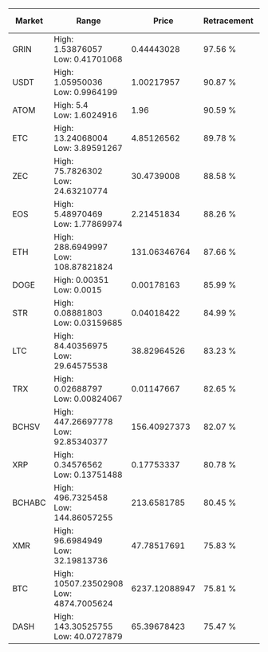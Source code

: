 | Market | Range | Price| Retracement | Doubles to 50% |
| --- | --- | --- | --- | --- |
| GRIN | High: 1.53876057<br />Low: 0.41701068 | 0.44443028 | 97.56 % | 2.20 |
| USDT | High: 1.05950036<br />Low: 0.9964199 | 1.00217957 | 90.87 % | 1.03 |
| ATOM | High: 5.4<br />Low: 1.6024916 | 1.96 | 90.59 % | 1.79 |
| ETC | High: 13.24068004<br />Low: 3.89591267 | 4.85126562 | 89.78 % | 1.77 |
| ZEC | High: 75.7826302<br />Low: 24.63210774 | 30.4739008 | 88.58 % | 1.65 |
| EOS | High: 5.48970469<br />Low: 1.77869974 | 2.21451834 | 88.26 % | 1.64 |
| ETH | High: 288.6949997<br />Low: 108.87821824 | 131.06346764 | 87.66 % | 1.52 |
| DOGE | High: 0.00351<br />Low: 0.0015 | 0.00178163 | 85.99 % | 1.41 |
| STR | High: 0.08881803<br />Low: 0.03159685 | 0.04018422 | 84.99 % | 1.50 |
| LTC | High: 84.40356975<br />Low: 29.64575538 | 38.82964526 | 83.23 % | 1.47 |
| TRX | High: 0.02688797<br />Low: 0.00824067 | 0.01147667 | 82.65 % | 1.53 |
| BCHSV | High: 447.26697778<br />Low: 92.85340377 | 156.40927373 | 82.07 % | 1.73 |
| XRP | High: 0.34576562<br />Low: 0.13751488 | 0.17753337 | 80.78 % | 1.36 |
| BCHABC | High: 496.7325458<br />Low: 144.86057255 | 213.6581785 | 80.45 % | 1.50 |
| XMR | High: 96.6984949<br />Low: 32.19813736 | 47.78517691 | 75.83 % | 1.35 |
| BTC | High: 10507.23502908<br />Low: 4874.7005624 | 6237.12088947 | 75.81 % | 1.23 |
| DASH | High: 143.30525755<br />Low: 40.0727879 | 65.39678423 | 75.47 % | 1.40 |
